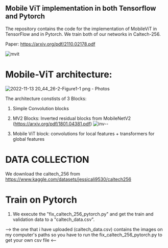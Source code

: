 ## Mobile ViT implementation in both Tensorflow and Pytorch

The repository contains the code for the implementation of MobileViT in TensorFlow and in Pytorch. 
We train both of our networks in Caltech-256.

Paper: https://arxiv.org/pdf/2110.02178.pdf


![mvit](https://user-images.githubusercontent.com/65830412/201538565-090cfb7a-822f-48cb-9197-c687d61e9541.gif)

# Mobile-ViT architecture: 

![2022-11-13 20_44_26-2-Figure1-1 png ‎- Photos](https://user-images.githubusercontent.com/65830412/201538771-76ecfe36-fb08-4f05-aa01-9084f382a3b0.png)

 
The architecture constists of 3 Blocks:
 1) Simple Convolution blocks
 
 2) MV2 Blocks: Inverted residual blocks from MobileNetV2 (https://arxiv.org/pdf/1801.04381.pdf) 
 ![inv--](https://user-images.githubusercontent.com/65830412/201538843-c11d165b-991e-403e-b6e7-50967fffa8b9.png)
 
 3) Mobile ViT block: convolutions for local features + transformers for global features


# DATA COLLECTION
We download the caltech_256 from https://www.kaggle.com/datasets/jessicali9530/caltech256

# Train on Pytorch

1) We execute the "fix_caltech_256_pytorch.py" and get the train and validation data to a "caltech_data.csv". 

--> the one that i have uploaded (caltech_data.csv) contains the images on my computer's paths so you have to run the fix_caltech_256_pytorch.py to get your own csv file <--

